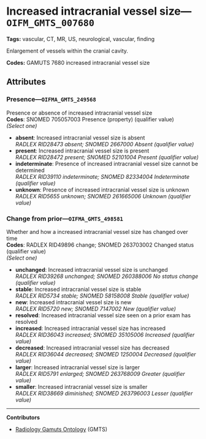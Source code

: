 # Increased intracranial vessel size—`OIFM_GMTS_007680`

**Tags:** vascular, CT, MR, US, neurological, vascular, finding

Enlargement of vessels within the cranial cavity.

**Codes:** GAMUTS 7680 increased intracranial vessel size

## Attributes

### Presence—`OIFMA_GMTS_249568`

Presence or absence of increased intracranial vessel size  
**Codes**: SNOMED 705057003 Presence (property) (qualifier value)  
*(Select one)*

- **absent**: Increased intracranial vessel size is absent  
_RADLEX RID28473 absent; SNOMED 2667000 Absent (qualifier value)_
- **present**: Increased intracranial vessel size is present  
_RADLEX RID28472 present; SNOMED 52101004 Present (qualifier value)_
- **indeterminate**: Presence of increased intracranial vessel size cannot be determined  
_RADLEX RID39110 indeterminate; SNOMED 82334004 Indeterminate (qualifier value)_
- **unknown**: Presence of increased intracranial vessel size is unknown  
_RADLEX RID5655 unknown; SNOMED 261665006 Unknown (qualifier value)_

### Change from prior—`OIFMA_GMTS_498581`

Whether and how a increased intracranial vessel size has changed over time  
**Codes**: RADLEX RID49896 change; SNOMED 263703002 Changed status (qualifier value)  
*(Select one)*

- **unchanged**: Increased intracranial vessel size is unchanged  
_RADLEX RID39268 unchanged; SNOMED 260388006 No status change (qualifier value)_
- **stable**: Increased intracranial vessel size is stable  
_RADLEX RID5734 stable; SNOMED 58158008 Stable (qualifier value)_
- **new**: Increased intracranial vessel size is new  
_RADLEX RID5720 new; SNOMED 7147002 New (qualifier value)_
- **resolved**: Increased intracranial vessel size seen on a prior exam has resolved  
- **increased**: Increased intracranial vessel size has increased  
_RADLEX RID36043 increased; SNOMED 35105006 Increased (qualifier value)_
- **decreased**: Increased intracranial vessel size has decreased  
_RADLEX RID36044 decreased; SNOMED 1250004 Decreased (qualifier value)_
- **larger**: Increased intracranial vessel size is larger  
_RADLEX RID5791 enlarged; SNOMED 263768009 Greater (qualifier value)_
- **smaller**: Increased intracranial vessel size is smaller  
_RADLEX RID38669 diminished; SNOMED 263796003 Lesser (qualifier value)_

---

**Contributors**

- [Radiology Gamuts Ontology](https://gamuts.net/) (GMTS)